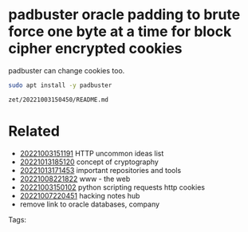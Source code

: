 # padbuster oracle padding to brute force one byte at a time for block cipher encrypted cookies
padbuster
can change cookies too.
```bash
sudo apt install -y padbuster
```

` zet/20221003150450/README.md `

# Related

- [20221003151191](/zet/20221003151191/README.md) HTTP uncommon ideas list
- [20221013185120](/zet/20221013185120/README.md) concept of cryptography
- [20221013171453](/zet/20221013171453/README.md) important repositories and tools
- [20221008221822](/zet/20221008221822/README.md) www - the web
- [20221003150102](/zet/20221003150102/README.md) python scripting requests http cookies
- [20221007220451](/zet/20221007220451/README.md) hacking notes hub
- remove link to oracle databases, company

Tags:

    
